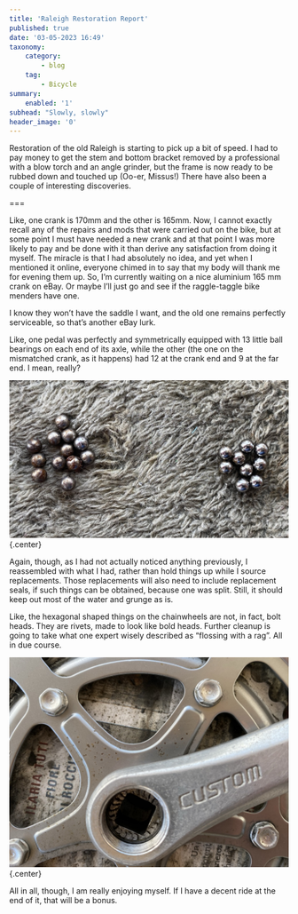 ```yaml
---
title: 'Raleigh Restoration Report'
published: true
date: '03-05-2023 16:49'
taxonomy:
    category:
        - blog
    tag:
        - Bicycle
summary:
    enabled: '1'
subhead: "Slowly, slowly"
header_image: '0'
---
```


Restoration of the old Raleigh is starting to pick up a bit of speed. I had to pay money to get the stem and bottom bracket removed by a professional with a blow torch and an angle grinder, but the frame is now ready to be rubbed down and touched up (Oo-er, Missus!) There have also been a couple of interesting discoveries.

===

Like, one crank is 170mm and the other is 165mm. Now, I cannot exactly recall any of the repairs and mods that were carried out on the bike, but at some point I must have needed a new crank and at that point I was more likely to pay and be done with it than derive any satisfaction from doing it myself. The miracle is that I had absolutely no idea, and yet when I mentioned it online, everyone chimed in to say that my body will thank me for evening them up. So, I’m currently waiting on a nice aluminium 165 mm crank on eBay. Or maybe I’ll just go and see if the raggle-taggle bike menders have one.

I know they won’t have the saddle I want, and the old one remains perfectly serviceable, so that’s another eBay lurk.

Like, one pedal was perfectly and symmetrically equipped with 13 little ball bearings on each end of its axle, while the other (the one on the mismatched crank, as it happens) had 12 at the crank end and 9 at the far end. I mean, really?

![Close up of bearings removed from left pedal, 12 on one side and 9 on the other](pedal-bearings.jpg){.center}

Again, though, as I had not actually noticed anything previously, I reassembled with what I had, rather than hold things up while I source replacements. Those replacements will also need to include replacement seals, if such things can be obtained, because one was split. Still, it should keep out most of the water and grunge as is.

Like, the hexagonal shaped things on the chainwheels are not, in fact, bolt heads. They are rivets, made to look like bold heads. Further cleanup is going to take what one expert wisely described as “flossing with a rag”. All in due course.

![Close up of chain wheel showing bolts that are actually rivets made to look like bolts](right-crank-bolts.jpeg){.center}

All in all, though, I am really enjoying myself. If I have a decent ride at the end of it, that will be a bonus.
